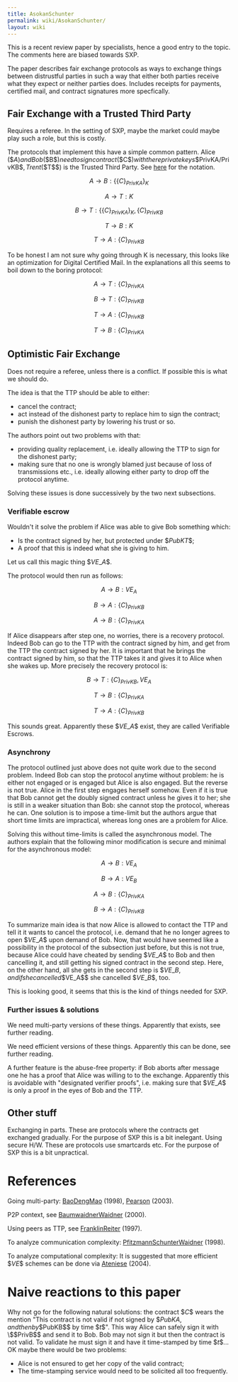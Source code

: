 ```yaml
---
title: AsokanSchunter
permalink: wiki/AsokanSchunter/
layout: wiki
---
```


This is a recent review paper by specialists, hence a good entry to the
topic. The comments here are biased towards SXP.

The paper describes fair exchange protocols as ways to exchange things
between distrustful parties in such a way that either both parties
receive what they expect or neither parties does. Includes receipts for
payments, certified mail, and contract signatures more specfically.

Fair Exchange with a Trusted Third Party
----------------------------------------

Requires a referee. In the setting of SXP, maybe the market could maybe
play such a role, but this is costly.

The protocols that implement this have a simple common pattern. Alice
(\$$A$$) and Bob (\$$B$$) need to sign contract (\$$C$$) with there private keys
\$$PrivKA/PrivKB$$, Trent (\$$T$$) is the Trusted Third Party. See
[here](http://en.wikipedia.org/wiki/Security_protocol_notation) for the
notation.

$$A\rightarrow B:\{\{C\}_{PrivKA}\}_{K}$$

$$A\rightarrow T:K$$

$$B\rightarrow T:\{\{C\}_{PrivKA}\}_{K},\{C\}_{PrivKB}$$

$$T\rightarrow B:K$$

$$T\rightarrow A:\{C\}_{PrivKB}$$

To be honest I am not sure why going through K is necessary, this looks
like an optimization for Digital Certified Mail. In the explanations all
this seems to boil down to the boring protocol:

$$A\rightarrow T:\{C\}_{PrivKA}$$

$$B\rightarrow T:\{C\}_{PrivKB}$$

$$T\rightarrow A:\{C\}_{PrivKB}$$

$$T\rightarrow B:\{C\}_{PrivKA}$$

Optimistic Fair Exchange
------------------------

Does not require a referee, unless there is a conflict. If possible this
is what we should do.

The idea is that the TTP should be able to either:

-   cancel the contract;
-   act instead of the dishonest party to replace him to sign the
    contract;
-   punish the dishonest party by lowering his trust or so.

The authors point out two problems with that:

-   providing quality replacement, i.e. ideally allowing the TTP to sign
    for the dishonest party;
-   making sure that no one is wrongly blamed just because of loss of
    transmissions etc., i.e. ideally allowing either party to drop off
    the protocol anytime.

Solving these issues is done successively by the two next subsections.

### Verifiable escrow

Wouldn't it solve the problem if Alice was able to give Bob something
which:

-   Is the contract signed by her, but protected under \$$PubKT$$;
-   A proof that this is indeed what she is giving to him.

Let us call this magic thing \$$VE\_A$$.

The protocol would then run as follows:

$$A\rightarrow B:VE_A$$

$$B\rightarrow A:\{C\}_{PrivKB}$$

$$A\rightarrow B:\{C\}_{PrivKA}$$

If Alice disappears after step one, no worries, there is a recovery
protocol. Indeed Bob can go to the TTP with the contract signed by him,
and get from the TTP the contract signed by her. It is important that he
brings the contract signed by him, so that the TTP takes it and gives it
to Alice when she wakes up. More precisely the recovery protocol is:

$$B\rightarrow T:\{C\}_{PrivKB}, VE_A$$

$$T\rightarrow B:\{C\}_{PrivKA}$$

$$T\rightarrow A:\{C\}_{PrivKB}$$

This sounds great. Apparently these \$$VE\_A$$ exist, they are called
Verifiable Escrows.

### Asynchrony

The protocol outlined just above does not quite work due to the second
problem. Indeed Bob can stop the protocol anytime without problem: he is
either not engaged or is engaged but Alice is also engaged. But the
reverse is not true. Alice in the first step engages herself somehow.
Even if it is true that Bob cannot get the doubly signed contract unless
he gives it to her; she is still in a weaker situation than Bob: she
cannot stop the protocol, whereas he can. One solution is to impose a
time-limit but the authors argue that short time limits are impractical,
whereas long ones are a problem for Alice.

Solving this without time-limits is called the asynchronous model. The
authors explain that the following minor modification is secure and
minimal for the asynchronous model:

$$A\rightarrow B:VE_A$$

$$B\rightarrow A:VE_B$$

$$A\rightarrow B:\{C\}_{PrivKA}$$

$$B\rightarrow A:\{C\}_{PrivKB}$$

To summarize main idea is that now Alice is allowed to contact the TTP
and tell it it wants to cancel the protocol, i.e. demand that he no
longer agrees to open \$$VE\_A$$ upon demand of Bob. Now, that would have
seemed like a possibility in the protocol of the subsection just before,
but this is not true, because Alice could have cheated by sending \$$VE\_A$$
to Bob and then cancelling it, and still getting his signed contract in
the second step. Here, on the other hand, all she gets in the second
step is \$$VE\_B$$, and if she cancelled \$$VE\_A$$ she cancelled \$$VE\_B$$, too.

This is looking good, it seems that this is the kind of things needed
for SXP.

### Further issues & solutions

We need multi-party versions of these things. Apparently that exists,
see further reading.

We need efficient versions of these things. Apparently this can be done,
see further reading.

A further feature is the abuse-free property: if Bob aborts after
message one he has a proof that Alice was willing to to the exchange.
Apparently this is avoidable with "designated verifier proofs", i.e.
making sure that \$$VE\_A$$ is only a proof in the eyes of Bob and the TTP.

Other stuff
-----------

Exchanging in parts. These are protocols where the contracts get
exchanged gradually. For the purpose of SXP this is a bit inelegant.
Using secure H/W. These are protocols use smartcards etc. For the
purpose of SXP this is a bit unpractical.

References
==========

Going multi-party: [BaoDengMao](/wiki/BaoDengMao "wikilink") (1998),
[Pearson](/wiki/Pearson "wikilink") (2003).

P2P context, see [BaumwaidnerWaidner](/wiki/BaumwaidnerWaidner "wikilink")
(2000).

Using peers as TTP, see [FranklinReiter](/wiki/FranklinReiter "wikilink")
(1997).

To analyze communication complexity:
[PfitzmannSchunterWaidner](/wiki/PfitzmannSchunterWaidner "wikilink") (1998).

To analyze computational complexity: It is suggested that more efficient
\$$VE$$ schemes can be done via [Ateniese](/wiki/Ateniese "wikilink") (2004).

Naive reactions to this paper
=============================

Why not go for the following natural solutions: the contract \$$C$$ wears the
mention "This contract is not valid if not signed by \$$PubKA$$, and then by
\$$PubKB$$ by time \$$t$$". This way Alice can safely sign it with \$$PrivB$$ and send
it to Bob. Bob may not sign it but then the contract is not valid. To
validate he must sign it and have it time-stamped by time \$$t$$... OK maybe
there would be two problems:

-   Alice is not ensured to get her copy of the valid contract;
-   The time-stamping service would need to be solicited all
    too frequently.

